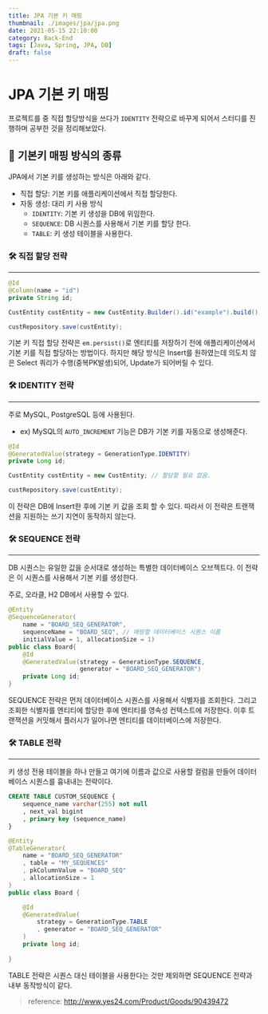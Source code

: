 ```yaml
---
title: JPA 기본 키 매핑
thumbnail: ./images/jpa/jpa.png
date: 2021-05-15 22:10:00
category: Back-End
tags: [Java, Spring, JPA, DB]
draft: false
---
```


# JPA 기본 키 매핑

프로젝트를 중 직접 할당방식을 쓰다가 `IDENTITY` 전략으로 바꾸게 되어서 스터디를 진행하며 공부한 것을 정리해보았다.



## 🔑 기본키 매핑 방식의 종류

JPA에서 기본 키를 생성하는 방식은 아래와 같다.

- 직접 할당: 기본 키를 애플리케이션에서 직접 할당한다.
- 자동 생성: 대리 키 사용 방식
  - `IDENTITY`: 기본 키 생성을 DB에 위임한다.
  - `SEQUENCE`: DB 시퀀스를 사용해서 기본 키를 할당 한다.
  - `TABLE`: 키 생성 테이블을 사용한다.



### 🛠 직접 할당 전략

___

```java
@Id
@Column(name = "id")
private String id;
```

```java
CustEntity custEntity = new CustEntity.Builder().id("example").build(); // 직접 할당

custRepository.save(custEntity);
```

기본 키 직접 할당 전략은 `em.persist()`로 엔티티를 저장하기 전에 애플리케이션에서 기본 키를 직접 할당하는 방법이다. 하지만 해당 방식은 Insert를 원하였는데 의도치 않은 Select 쿼리가 수행(중복PK발생)되어, Update가 되어버릴 수 있다.



### 🛠 IDENTITY 전략

___

주로 MySQL, PostgreSQL 등에 사용된다.

- ex) MySQL의 `AUTO_INCREMENT` 기능은 DB가 기본 키를 자동으로 생성해준다.

```java
@Id
@GeneratedValue(strategy = GenerationType.IDENTITY)
private Long id;
```

```java
CustEntity custEntity = new CustEntity; // 할당할 필요 없음.

custRepository.save(custEntity);
```

이 전략은 DB에 Insert한 후에 기본 키 값을 조회 할 수 있다. 따라서 이 전략은 트랜잭션을 지원하는 쓰기 지연이 동작하지 않는다.



### 🛠 SEQUENCE 전략

___

DB 시퀀스는 유일한 값을 순서대로 생성하는 특별한 데이터베이스 오브젝트다. 이 전략은 이 시퀀스를 사용해서 기본 키를 생성한다.

주로, 오라클, H2 DB에서 사용할 수 있다.

```java
@Entity
@SequenceGenerator(
	name = "BOARD_SEQ_GENERATOR",
	sequenceName = "BOARD_SEQ", // 매핑할 데이터베이스 시퀀스 이름
	initialValue = 1, allocationSize = 1)
public class Board{
    @Id
    @GeneratedValue(strategy = GenerationType.SEQUENCE,
                    generator = "BOARD_SEQ_GENERATOR")
    private Long id;
}
```

SEQUENCE 전략은 먼저 데이터베이스 시퀀스를 사용해서 식별자를 조회한다. 그리고 조회한 식별자를 엔티티에 할당한 후에 엔티티를 영속성 컨텍스트에 저장한다. 이후 트랜잭션을 커밋해서 플러시가 일어나면 엔티티를 데이터베이스에 저장한다.



### 🛠 TABLE 전략

___

키 생성 전용 테이블을 하나 만들고 여기에 이름과 값으로 사용할 컬럼을 만들어 데이터베이스 시퀀스를 흉내내는 전략이다.

```sql
CREATE TABLE CUSTOM_SEQUENCE {
	sequence_name varchar(255) not null
    , next_val bigint
    , primary key (sequence_name)
}
```

```java
@Entity
@TableGenerator(
	name = "BOARD_SEQ_GENERATOR"
    , table = "MY_SEQUENCES"
    , pkColumnValue = "BOARD_SEQ"
    , allocationSize = 1
)
public class Board {

    @Id
    @GeneratedValue(
    	strategy = GenerationType.TABLE
    	, generator = "BOARD_SEQ_GENERATOR"
    )
    private long id;
    
}
```

TABLE 전략은 시퀀스 대신 테이블을 사용한다는 것만 제외하면 SEQUENCE 전략과 내부 동작방식이 같다.



> reference: http://www.yes24.com/Product/Goods/90439472
